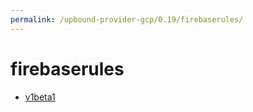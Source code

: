 ```yaml
---
permalink: /upbound-provider-gcp/0.19/firebaserules/
---
```


# firebaserules



* [v1beta1](v1beta1/index.md)